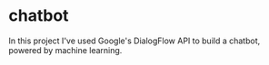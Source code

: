 # chatbot
In this project I've used Google's DialogFlow API to build a chatbot, powered by machine learning.
